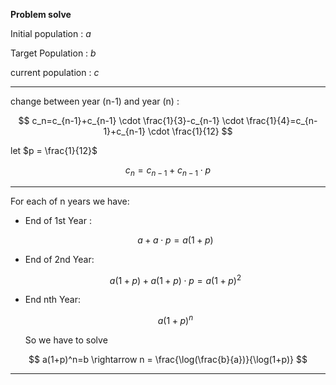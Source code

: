**Problem solve**

Initial population : $a$

Target Population : $b$

current population : $c$

---

change between year (n-1) and year (n) : 

$$
c_n=c_{n-1}+c_{n-1} \cdot \frac{1}{3}-c_{n-1} \cdot \frac{1}{4}=c_{n-1}+c_{n-1} \cdot \frac{1}{12}
$$

let $p = \frac{1}{12}$

$$
c_n= c_{n-1}+c_{n-1} \cdot p
$$

---

For each of n years we have:

* End of 1st Year : 
  
  $$
  a+a \cdot p=a(1+p)
  $$

* End of 2nd Year: 
  
  $$
  a(1+p)+a(1+p)\cdot p=a(1+p)^2
  $$

* End nth Year: 
  
  $$
  a(1+p)^n
  $$
  
  So we have to solve 

$$
a(1+p)^n=b \rightarrow n = \frac{\log(\frac{b}{a})}{\log(1+p)}
$$

---
